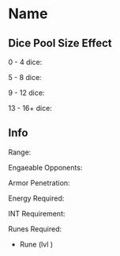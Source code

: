 # Name

## Dice Pool Size Effect

0 -  4 dice:

5 -  8 dice:

9 - 12 dice:

13 - 16+ dice:

## Info

Range: 

Engaeable Opponents: 

Armor Penetration: 

Energy Required: 

INT Requirement:

Runes Required:

- Rune (lvl )
